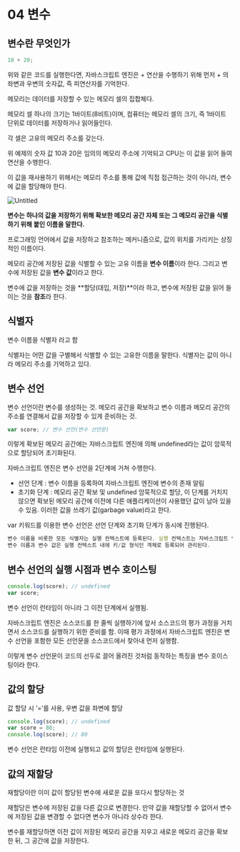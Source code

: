 # 04 변수

## 변수란 무엇인가

```jsx
10 + 20;
```

위와 같은 코드를 실행한다면, 자바스크립트 엔진은 + 연산을 수행하기 위해 먼저 + 의 좌변과 우변의 숫자값, 즉 피연산자를 기억한다.

메모리는 데이터를 저장할 수 있는 메모리 셀의 집합체다.

메모리 셀 하나의 크기는 1바이트(8비트)이며, 컴퓨터는 메모리 셀의 크기, 즉 1바이트 단위로 데이터를 저장하거나 읽어들인다.

각 셀은 고유의 메모리 주소를 갖는다.

위 예제의 숫자 값 10과 20은 임의의 메모리 주소에 기억되고 CPU는 이 값을 읽어 들여 연산을 수행한다.

이 값을 재사용하기 위해서는 메모리 주소를 통해 값에 직접 접근하는 것이 아니라, 변수에 값을 할당해야 한다.

![Untitled](https://s3-us-west-2.amazonaws.com/secure.notion-static.com/d39ab172-be26-4dd5-8d5e-a8116e696ed7/Untitled.png)

**변수는 하나의 값을 저장하기 위해 확보한 메모리 공간 자체 또는 그 메모리 공간을 식별하기 위해 붙인 이름을 말한다.**

프로그래밍 언어에서 값을 저장하고 참조하는 메커니즘으로, 값의 위치를 가리키는 상징적인 이름이다.

메모리 공간에 저장된 값을 식별할 수 있는 고유 이름을 **변수 이름**이라 한다. 그리고 변수에 저장된 값을 **변수 값**이라고 한다.

변수에 값을 저장하는 것을 **할당(대입, 저장)**이라 하고, 변수에 저장된 값을 읽어 들이는 것을 **참조**라 한다.

## 식별자

변수 이름을 식별자 라고 함

식별자는 어떤 값을 구별해서 식별할 수 있는 고유한 이름을 말한다. 식별자는 값이 아니라 메모리 주소를 기억하고 있다.

## 변수 선언

변수 선언이란 변수를 생성하는 것. 메모리 공간을 확보하고 변수 이름과 메모리 공간의 주소를 연결해서 값을 저장할 수 있게 준비하는 것.

```jsx
var score; // 변수 선언(변수 선언문)
```

이렇게 확보된 메모리 공간에는 자바스크립트 엔진에 의해 undefined라는 값이 암묵적으로 할당되어 초기화된다.

자바스크립트 엔진은 변수 선언을 2단계에 거쳐 수행한다.

- 선언 단계 : 변수 이름을 등록하여 자바스크립트 엔진에 변수의 존재 알림
- 초기화 단계 : 메모리 공간 확보 및 undefined 암묵적으로 할당, 이 단계를 거치지 않으면 확보된 메모리 공간에 이전에 다른 애플리케이션이 사용했던 값이 남아 있을 수 있음. 이러한 값을 쓰레기 값(garbage value)라고 한다.

var 키워드를 이용한 변수 선언은 선언 단계와 초기화 단계가 동시에 진행된다.

```jsx
변수 이름을 비롯한 모든 식별자는 실행 컨텍스트에 등록된다. 실행 컨텍스트는 자바스크립트 엔진이 소스코드를 평가하고 실행하기 위해 필요한 환경을 제공하고 코드의 실행 결과를 실제로 관리하는 영역이다.
변수 이름과 변수 값은 실행 컨텍스트 내에 키/값 형식인 객체로 등록되어 관리된다.
```

## 변수 선언의 실행 시점과 변수 호이스팅

```jsx
console.log(score); // undefined
var score;
```

변수 선언이 런타임이 아니라 그 이전 단계에서 실행됨.

자바스크립트 엔진은 소스코드를 한 줄씩 실행하기에 앞서 소스코드의 평가 과정을 거치면서 소스코드를 실행하기 위한 준비를 함. 이때 평가 과정에서 자바스크립트 엔진은 변수 선언을 포함한 모든 선언문을 소스코드에서 찾아내 먼저 실행함.

이렇게 변수 선언문이 코드의 선두로 끌어 올려진 것처럼 동작하는 특징을 변수 호이스팅이라 한다.

## 값의 할당

값 할당 시 ‘=’를 사용, 우변 값을 좌변에 할당

```jsx
console.log(score); // undefined
var score = 80;
console.log(score); // 80
```

변수 선언은 런타임 이전에 실행되고 값의 할당은 런타임에 실행된다.

## 값의 재할당

재할당이란 이미 값이 할당된 변수에 새로운 값을 또다시 할당하는 것

재할당은 변수에 저장된 값을 다른 값으로 변경한다. 만약 값을 재할당할 수 없어서 변수에 저장된 값을 변경할 수 없다면 변수가 아니라 상수라 한다.

변수를 재할당하면 이전 값이 저장된 메모리 공간을 지우고 새로운 메모리 공간을 확보한 뒤, 그 공간에 값을 저장한다.
